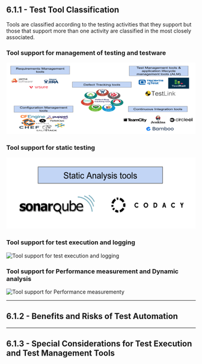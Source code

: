 ## 6.1.1 - **Test Tool Classification**

Tools are classified according to the testing activities that they support but those that support more than one activity are classified in the most closely associated.

### Tool support for management of testing and testware

<img src="../../images/istqb/tool_support_test/manage-tools.png" alt="Tool support for management of testing and testware" width="800" height="190"/>

### Tool support for static testing

<img src="../../images/istqb/tool_support_test/static-tools.png" alt="Tool support for static testing" width="800" height="190"/>

### Tool support for test execution and logging

<img src="../../images/istqb/tool_support_test/human-psy.png" alt="Tool support for test execution and logging" width="800" height="190"/>

### Tool support for Performance measurement and Dynamic analysis

<img src="../../images/istqb/tool_support_test/___human-psy___.png" alt="Tool support for Performance measurementy" width="800" height="190"/>

___
## 6.1.2 - **Benefits and Risks of Test Automation**

___
## 6.1.3 - **Special Considerations for Test Execution and Test Management Tools**
